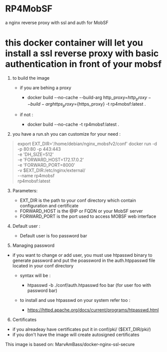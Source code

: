 # RP4MobSF
a nginx reverse proxy with ssl and auth for MobSF

this docker container will let you install a ssl reverse proxy with basic authentication in front of your mobsf 
==

1) to build the image 

   * if you are behing a proxy 
     * docker build --no-cache --build-arg http_proxy=${http_proxy} --build-arg https_proxy=${https_proxy}  -t rp4mobsf:latest .

   * if not :
     * docker build --no-cache  -t rp4mobsf:latest . 

2) you have a run.sh you can customize for your need :

 > export EXT_DIR='/home/debian/nginx_mobsfv2/conf'
 > docker run -d \
 > -p 80:80 -p 443:443 \
 > -e 'DH_SIZE=512' \
 > -e 'FORWARD_HOST=172.17.0.2' \
 > -e 'FORWARD_PORT=8000' \
 > -v $EXT_DIR:/etc/nginx/external/ \
 > --name rp4mobsf \
 > rp4mobsf:latest 

3) Parameters:


   * EXT_DIR is the path to your conf directory which contain configuration and certificate
   * FORWARD_HOST is the @IP or FQDN or your MobSF server 
   * FORWARD_PORT is the port used to access MOBSF web interface

4) Default user :

   * Default user is foo password bar

5) Managing password 

* if you want to change or add user, you must use htpasswd binary to generate password and put the poassword in the auth.htppasswd file located in your conf directory 

  * syntax will be :

    * htpasswd -b ./conf/auth.htpasswd foo bar  (for user foo with password bar)

  * to install and use htpasswd on your system refer too : 
    * https://httpd.apache.org/docs/current/programs/htpasswd.html
    
6) Certificates 

  * if you alreadeay have certificates put it in conf/pki/  ($EXT_DIR/pki/)
  * if you don't have the image will create autosigned certificates


This image is based on:
MarvAmBass/docker-nginx-ssl-secure
